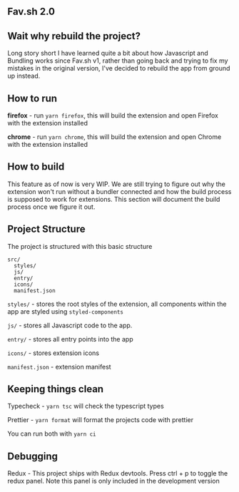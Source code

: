 ## Fav.sh 2.0

## Wait why rebuild the project?

Long story short I have learned quite a bit about how Javascript and Bundling works since Fav.sh v1, rather than going back and trying to fix my mistakes in the original version, I've decided to rebuild the app from ground up instead.

## How to run

**firefox** - run `yarn firefox`, this will build the extension and open Firefox with the extension installed

**chrome** - run `yarn chrome`, this will build the extension and open Chrome with the extension installed


## How to build

This feature as of now is very WIP. We are still trying to figure out why the extension won't run without a bundler connected and how the build process is supposed to work for extensions. This section will document the build process once we figure it out.

## Project Structure

The project is structured with this basic structure

```
src/
  styles/
  js/
  entry/
  icons/
  manifest.json

```

`styles/` - stores the root styles of the extension, all components within the app are styled using `styled-components`

`js/` - stores all Javascript code to the app.

`entry/` - stores all entry points into the app

`icons/` - stores extension icons

`manifest.json` - extension manifest


## Keeping things clean

Typecheck - `yarn tsc` will check the typescript types

Prettier - `yarn format` will format the projects code with prettier

You can run both with `yarn ci`

## Debugging

Redux - This project ships with Redux devtools. Press ctrl + p to toggle the  redux panel. Note this panel is only included in the development version